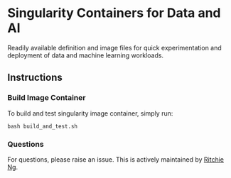 # Singularity Containers for Data and AI
Readily available definition and image files for quick experimentation and deployment of data and machine learning workloads.

## Instructions

### Build Image Container
To build and test singularity image container, simply run:
```
bash build_and_test.sh
```

### Questions
For questions, please raise an issue. This is actively maintained by [Ritchie Ng](https://github.com/ritchieng).
